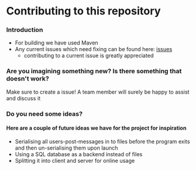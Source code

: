 # Contributing to this repository

### Introduction

- For building we have used Maven
- Any current issues which need fixing can be found here: [issues](https://github.com/AnnaMariaDimareli/Java2/issues)
  - contributing to a current issue is greatly appreciated

### Are you imagining something new? Is there something that doesn't work?

Make sure to create a issue! A team member will surely be happy to assist and discuss it

### Do you need some ideas?
#### Here are a couple of future ideas we have for the project for inspiration
 - Serialising all users-post-messages in to files before the program exits and then un-serialising them upon launch
 - Using a SQL database as a backend instead of files
 - Splitting it into client and server for online usage
